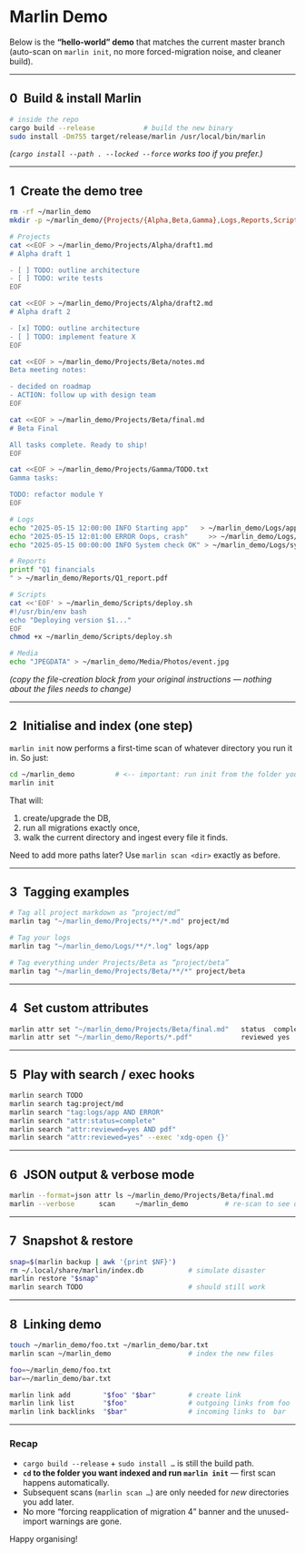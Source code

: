 # Marlin Demo 

Below is the **“hello-world” demo** that matches the current master branch (auto-scan on `marlin init`, no more forced-migration noise, and cleaner build).

---

## 0 Build & install Marlin

```bash
# inside the repo
cargo build --release            # build the new binary
sudo install -Dm755 target/release/marlin /usr/local/bin/marlin
```

*(`cargo install --path . --locked --force` works too if you prefer.)*

---

## 1 Create the demo tree

```bash
rm -rf ~/marlin_demo
mkdir -p ~/marlin_demo/{Projects/{Alpha,Beta,Gamma},Logs,Reports,Scripts,Media/Photos}

# Projects
cat <<EOF > ~/marlin_demo/Projects/Alpha/draft1.md
# Alpha draft 1

- [ ] TODO: outline architecture
- [ ] TODO: write tests
EOF

cat <<EOF > ~/marlin_demo/Projects/Alpha/draft2.md
# Alpha draft 2

- [x] TODO: outline architecture
- [ ] TODO: implement feature X
EOF

cat <<EOF > ~/marlin_demo/Projects/Beta/notes.md
Beta meeting notes:

- decided on roadmap
- ACTION: follow up with design team
EOF

cat <<EOF > ~/marlin_demo/Projects/Beta/final.md
# Beta Final

All tasks complete. Ready to ship!
EOF

cat <<EOF > ~/marlin_demo/Projects/Gamma/TODO.txt
Gamma tasks:

TODO: refactor module Y
EOF

# Logs
echo "2025-05-15 12:00:00 INFO Starting app"   > ~/marlin_demo/Logs/app.log
echo "2025-05-15 12:01:00 ERROR Oops, crash"     >> ~/marlin_demo/Logs/app.log
echo "2025-05-15 00:00:00 INFO System check OK" > ~/marlin_demo/Logs/system.log

# Reports
printf "Q1 financials
" > ~/marlin_demo/Reports/Q1_report.pdf

# Scripts
cat <<'EOF' > ~/marlin_demo/Scripts/deploy.sh
#!/usr/bin/env bash
echo "Deploying version $1..."
EOF
chmod +x ~/marlin_demo/Scripts/deploy.sh

# Media
echo "JPEGDATA" > ~/marlin_demo/Media/Photos/event.jpg
```

*(copy the file-creation block from your original instructions — nothing about the files needs to change)*

---

## 2 Initialise **and** index (one step)

`marlin init` now performs a first-time scan of whatever directory you run it in.
So just:

```bash
cd ~/marlin_demo          # <-- important: run init from the folder you want indexed
marlin init
```

That will:

1. create/upgrade the DB,
2. run all migrations exactly once,
3. walk the current directory and ingest every file it finds.

Need to add more paths later? Use `marlin scan <dir>` exactly as before.

---

## 3 Tagging examples

```bash
# Tag all project markdown as “project/md”
marlin tag "~/marlin_demo/Projects/**/*.md" project/md

# Tag your logs
marlin tag "~/marlin_demo/Logs/**/*.log" logs/app

# Tag everything under Projects/Beta as “project/beta”
marlin tag "~/marlin_demo/Projects/Beta/**/*" project/beta
```

---

## 4 Set custom attributes

```bash
marlin attr set "~/marlin_demo/Projects/Beta/final.md"   status  complete
marlin attr set "~/marlin_demo/Reports/*.pdf"            reviewed yes
```

---

## 5 Play with search / exec hooks

```bash
marlin search TODO
marlin search tag:project/md
marlin search "tag:logs/app AND ERROR"
marlin search "attr:status=complete"
marlin search "attr:reviewed=yes AND pdf"
marlin search "attr:reviewed=yes" --exec 'xdg-open {}'
```

---

## 6 JSON output & verbose mode

```bash
marlin --format=json attr ls ~/marlin_demo/Projects/Beta/final.md
marlin --verbose      scan     ~/marlin_demo         # re-scan to see debug logs
```

---

## 7 Snapshot & restore

```bash
snap=$(marlin backup | awk '{print $NF}')
rm ~/.local/share/marlin/index.db           # simulate disaster
marlin restore "$snap"
marlin search TODO                          # should still work
```

---

## 8 Linking demo

```bash
touch ~/marlin_demo/foo.txt ~/marlin_demo/bar.txt
marlin scan ~/marlin_demo                   # index the new files

foo=~/marlin_demo/foo.txt
bar=~/marlin_demo/bar.txt

marlin link add        "$foo" "$bar"        # create link
marlin link list       "$foo"               # outgoing links from foo
marlin link backlinks  "$bar"               # incoming links to  bar
```

---

### Recap

* `cargo build --release` + `sudo install …` is still the build path.
* **`cd` to the folder you want indexed and run `marlin init`** — first scan happens automatically.
* Subsequent scans (`marlin scan …`) are only needed for *new* directories you add later.
* No more “forcing reapplication of migration 4” banner and the unused-import warnings are gone.

Happy organising!
